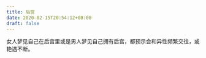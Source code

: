 ```yaml
---
title: 后宫
date: 2020-02-15T20:54:12+08:00
draft: false
---
```


女人梦见自己在后宫里或是男人梦见自己拥有后宫，都预示会和异性频繁交往，或艳遇不断。